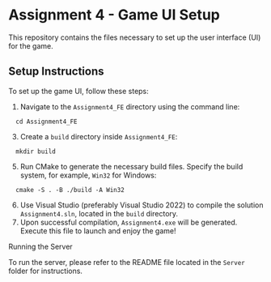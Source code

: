 # Assignment 4 - Game UI Setup

This repository contains the files necessary to set up the user interface (UI) for the game.

## Setup Instructions

To set up the game UI, follow these steps:

1. Navigate to the `Assignment4_FE` directory using the command line:
```
  cd Assignment4_FE
```
3. Create a `build` directory inside `Assignment4_FE`:
```
  mkdir build
```
5. Run CMake to generate the necessary build files. Specify the build system, for example, `Win32` for Windows:
```
  cmake -S . -B ./build -A Win32
```
6. Use Visual Studio (preferably Visual Studio 2022) to compile the solution `Assignment4.sln`, located in the `build` directory.
7. Upon successful compilation, `Assignment4.exe` will be generated. Execute this file to launch and enjoy the game!

Running the Server

To run the server, please refer to the README file located in the `Server` folder for instructions.

